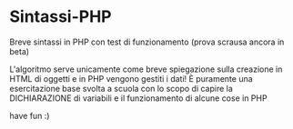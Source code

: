 # Sintassi-PHP
Breve sintassi in PHP con test di funzionamento (prova scrausa ancora in beta)

L'algoritmo serve unicamente come breve spiegazione sulla creazione in HTML di oggetti e in PHP vengono gestiti i dati!
È puramente una esercitazione base svolta a scuola con lo scopo di capire la DICHIARAZIONE di variabili e il funzionamento di alcune cose in PHP 

have fun :)

